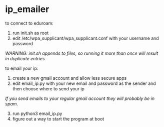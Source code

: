 # ip_emailer
to connect to eduroam:
1. run init.sh as root
2. edit /etc/wpa_supplicant/wpa_supplicant.conf with your username and password

*WARNING: init.sh appends to files, so running it more than once will result in duplicate entries.*

to email your ip:
1. create a new gmail account and allow less secure apps
2. edit email_ip.py with your new email and password as the sender and then choose where to send your ip

*If you send emails to your regular gmail account they will probably be in spam.*

3. run python3 email_ip.py
4. figure out a way to start the program at boot

